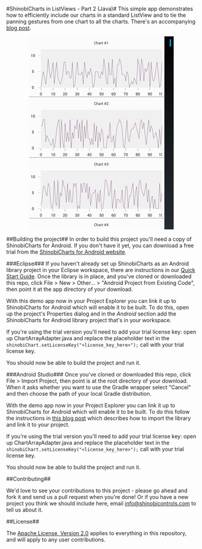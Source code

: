 #ShinobiCharts in ListViews - Part 2 (Java)#
This simple app demonstrates how to efficiently include our charts in a standard ListView and to tie the panning gestures from one chart to all the charts. There's an accompanying [blog post](http://www.shinobicontrols.com/blog).

<p align="center">
  <img src="screenshot.png?raw=true" alt="Screenshot" />
</p>

##Building the project##
In order to build this project you'll need a copy of ShinobiCharts for Android. If you don't have it yet, you can download a free trial from the [ShinobiCharts for Android website](http://www.shinobicontrols.com/android/shinobicharts).

###Eclipse###
If you haven't already set up ShinobiCharts as an Android library project in your Eclipse workspace, there are instructions in our [Quick Start Guide](http://www.shinobicontrols.com/android/shinobicharts/quickstartguide/import-the-library/). Once the library is in place, and you've cloned or downloaded this repo, click File > New > Other… > "Android Project from Existing Code", then point it at the app directory of your download.

With this demo app now in your Project Explorer you can link it up to ShinobiCharts for Android which will enable it to be built. To do this, open up the project's Properties dialog and in the *Android* section add the ShinobiCharts for Android library project that's in your workspace.

If you're using the trial version you'll need to add your trial license key: open up ChartArrayAdapter.java and replace the placeholder text in the `shinobiChart.setLicenseKey("<license_key_here>");` call with your trial license key.

You should now be able to build the project and run it.

###Android Studio###
Once you've cloned or downloaded this repo, click File > Import Project, then point is at the root directory of your download. When it asks whether you want to use the Gradle wrapper select "Cancel" and then choose the path of your local Gradle distribution.

With the demo app now in your Project Explorer you can link it up to ShinobiCharts for Android which will enable it to be built. To do this follow the instructions in [this blog post](http://www.shinobicontrols.com/blog/posts/2014/12/11/using-shinobicharts-with-android-studio-10) which describes how to import the library and link it to your project.

If you're using the trial version you'll need to add your trial license key: open up ChartArrayAdapter.java and replace the placeholder text in the `shinobiChart.setLicenseKey("<license_key_here>");` call with your trial license key.

You should now be able to build the project and run it.

##Contributing##

We'd love to see your contributions to this project - please go ahead and fork it and send us a pull request when you're done! Or if you have a new project you think we should include here, email info@shinobicontrols.com to tell us about it.

##License##

The [Apache License, Version 2.0](license.txt) applies to everything in this repository, and will apply to any user contributions.
